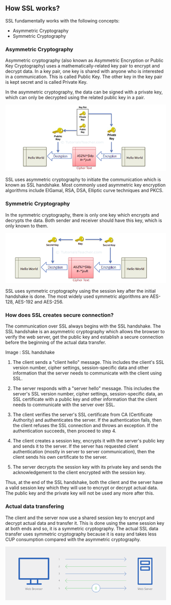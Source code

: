 ## How SSL works?


SSL fundamentally works with the following concepts:

+ Asymmetric Cryptography
+ Symmetric Cryptography

### Asymmetric Cryptography

Asymmetric cryptography (also known as Asymmetric Encryption or Public Key Cryptography) uses a mathematically-related key pair to encrypt and decrypt data. In a key pair, one key is shared with anyone who is interested in a communication. This is called Public Key. The other key in the key pair is kept secret and is called Private Key.

In the asymmetric cryptography, the data can be signed with a private key, which can only be decrypted using the related public key in a pair.

![alt text](images/Asymmetric.png "Asymmetric cryptography") 

SSL uses asymmetric cryptography to initiate the communication which is known as SSL handshake. Most commonly used asymmetric key encryption algorithms include EIGamal, RSA, DSA, Elliptic curve techniques and PKCS.


### Symmetric Cryptography

In the symmetric cryptography, there is only one key which encrypts and decrypts the data. Both sender and receiver should have this key, which is only known to them.

![alt text](images/Symmetric.png "Symmetric cryptography") 

SSL uses symmetric cryptography using the session key after the initial handshake is done. The most widely used symmetric algorithms are AES-128, AES-192 and AES-256.


### How does SSL creates secure connection?

The communication over SSL always begins with the SSL handshake. The SSL handshake is an asymmetric cryptography which allows the browser to verify the web server, get the public key and establish a secure connection before the beginning of the actual data transfer.

Image : SSL handshake

1. The client sends a "client hello" message. This includes the client's SSL version number, cipher settings, session-specific data and other information that the server needs to communicate with the client using SSL.

2. The server responds with a "server hello" message. This includes the server's SSL version number, cipher settings, session-specific data, an SSL certificate with a public key and other information that the client needs to communicate with the server over SSL.

3. The client verifies the server's SSL certificate from CA (Certificate Authority) and authenticates the server. If the authentication fails, then the client refuses the SSL connection and throws an exception. If the authentication succeeds, then proceed to step 4.

4. The client creates a session key, encrypts it with the server's public key and sends it to the server. If the server has requested client authentication (mostly in server to server communication), then the client sends his own certificate to the server.

5. The server decrypts the session key with its private key and sends the acknowledgement to the client encrypted with the session key.


Thus, at the end of the SSL handshake, both the client and the server have a valid session key which they will use to encrypt or decrypt actual data. The public key and the private key will not be used any more after this.


### Actual data transfering

The client and the server now use a shared session key to encrypt and decrypt actual data and transfer it. This is done using the same session key at both ends and so, it is a symmetric cryptography. The actual SSL data transfer uses symmetric cryptography because it is easy and takes less CUP consumption compared with the asymmetric cryptography.


![alt text](images/ssl_working.png "SSL working")


